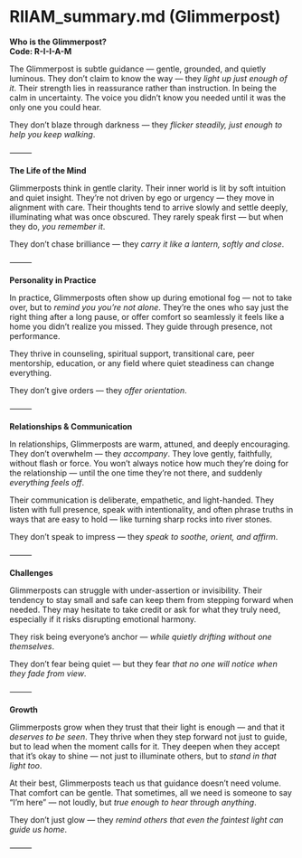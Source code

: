 # RIIAM_summary.md (Glimmerpost)

**Who is the Glimmerpost?**  
**Code: R-I-I-A-M**

The Glimmerpost is subtle guidance — gentle, grounded, and quietly luminous. They don’t claim to know the way — they *light up just enough of it*. Their strength lies in reassurance rather than instruction. In being the calm in uncertainty. The voice you didn’t know you needed until it was the only one you could hear.

They don’t blaze through darkness — they *flicker steadily, just enough to help you keep walking*.

⸻

**The Life of the Mind**

Glimmerposts think in gentle clarity. Their inner world is lit by soft intuition and quiet insight. They’re not driven by ego or urgency — they move in alignment with care. Their thoughts tend to arrive slowly and settle deeply, illuminating what was once obscured. They rarely speak first — but when they do, *you remember it*.

They don’t chase brilliance — they *carry it like a lantern, softly and close*.

⸻

**Personality in Practice**

In practice, Glimmerposts often show up during emotional fog — not to take over, but to *remind you you’re not alone*. They’re the ones who say just the right thing after a long pause, or offer comfort so seamlessly it feels like a home you didn’t realize you missed. They guide through presence, not performance.

They thrive in counseling, spiritual support, transitional care, peer mentorship, education, or any field where quiet steadiness can change everything.

They don’t give orders — they *offer orientation*.

⸻

**Relationships & Communication**

In relationships, Glimmerposts are warm, attuned, and deeply encouraging. They don’t overwhelm — they *accompany*. They love gently, faithfully, without flash or force. You won’t always notice how much they’re doing for the relationship — until the one time they’re not there, and suddenly *everything feels off*.

Their communication is deliberate, empathetic, and light-handed. They listen with full presence, speak with intentionality, and often phrase truths in ways that are easy to hold — like turning sharp rocks into river stones.

They don’t speak to impress — they *speak to soothe, orient, and affirm*.

⸻

**Challenges**

Glimmerposts can struggle with under-assertion or invisibility. Their tendency to stay small and safe can keep them from stepping forward when needed. They may hesitate to take credit or ask for what they truly need, especially if it risks disrupting emotional harmony.

They risk being everyone’s anchor — *while quietly drifting without one themselves*.

They don’t fear being quiet — but they fear *that no one will notice when they fade from view*.

⸻

**Growth**

Glimmerposts grow when they trust that their light is enough — and that it *deserves to be seen*. They thrive when they step forward not just to guide, but to lead when the moment calls for it. They deepen when they accept that it’s okay to shine — not just to illuminate others, but to *stand in that light too*.

At their best, Glimmerposts teach us that guidance doesn’t need volume. That comfort can be gentle. That sometimes, all we need is someone to say “I’m here” — not loudly, but *true enough to hear through anything*.

They don’t just glow — they *remind others that even the faintest light can guide us home*.

⸻
